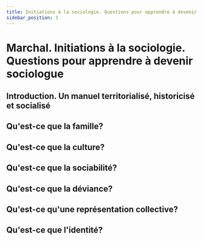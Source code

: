 ```yaml
---
title: Initiations à la sociologie. Questions pour apprendre à devenir sociologue
sidebar_position: 3
---
```


# Marchal. Initiations à la sociologie. Questions pour apprendre à devenir sociologue

## Introduction. Un manuel territorialisé, historicisé et socialisé

## Qu'est-ce que la famille?

## Qu'est-ce que la culture?

## Qu'est-ce que la sociabilité?

## Qu'est-ce que la déviance?

## Qu'est-ce qu'une représentation collective?

## Qu'est-ce que l'identité?